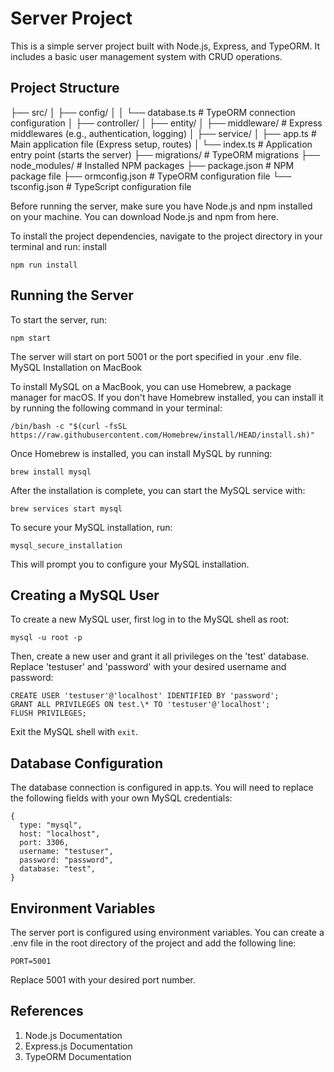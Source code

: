 # Server Project

This is a simple server project built with Node.js, Express, and TypeORM. It includes a basic user management system with CRUD operations.

## Project Structure

├── src/
│ ├── config/
│ │ └── database.ts # TypeORM connection configuration
│ ├── controller/
│ ├── entity/
│ ├── middleware/ # Express middlewares (e.g., authentication, logging)
│ ├── service/
│ ├── app.ts # Main application file (Express setup, routes)
│ └── index.ts # Application entry point (starts the server)
├── migrations/ # TypeORM migrations
├── node_modules/ # Installed NPM packages
├── package.json # NPM package file
├── ormconfig.json # TypeORM configuration file
└── tsconfig.json # TypeScript configuration file

Before running the server, make sure you have Node.js and npm installed on your machine. You can download Node.js and npm from here.

To install the project dependencies, navigate to the project directory in your terminal and run:
install

```
npm run install
```

## Running the Server

To start the server, run:

```
npm start
```

The server will start on port 5001 or the port specified in your .env file.
MySQL Installation on MacBook

To install MySQL on a MacBook, you can use Homebrew, a package manager for macOS. If you don't have Homebrew installed, you can install it by running the following command in your terminal:

```
/bin/bash -c "$(curl -fsSL https://raw.githubusercontent.com/Homebrew/install/HEAD/install.sh)"
```

Once Homebrew is installed, you can install MySQL by running:

```
brew install mysql
```

After the installation is complete, you can start the MySQL service with:

```
brew services start mysql
```

To secure your MySQL installation, run:

```
mysql_secure_installation
```

This will prompt you to configure your MySQL installation.

## Creating a MySQL User

To create a new MySQL user, first log in to the MySQL shell as root:

```
mysql -u root -p
```

Then, create a new user and grant it all privileges on the 'test' database. Replace 'testuser' and 'password' with your desired username and password:

```
CREATE USER 'testuser'@'localhost' IDENTIFIED BY 'password';
GRANT ALL PRIVILEGES ON test.\* TO 'testuser'@'localhost';
FLUSH PRIVILEGES;
```

Exit the MySQL shell with `exit`.

## Database Configuration

The database connection is configured in app.ts. You will need to replace the following fields with your own MySQL credentials:

```
{
  type: "mysql",
  host: "localhost",
  port: 3306,
  username: "testuser",
  password: "password",
  database: "test",
}
```

## Environment Variables

The server port is configured using environment variables. You can create a .env file in the root directory of the project and add the following line:

```
PORT=5001
```

Replace 5001 with your desired port number.

## References

1. Node.js Documentation
2. Express.js Documentation
3. TypeORM Documentation
